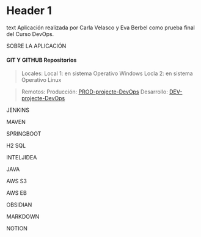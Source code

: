 
# Header 1
text
Aplicación realizada por Carla Velasco y Eva Berbel como prueba final del Curso DevOps.

SOBRE LA APLICACIÓN



#### GIT Y GITHUB Repositorios

>  Locales:
> 	Local 1: en sistema Operativo Windows
> 	Locla 2: en sistema Operativo Linux

> Remotos:
>		Producción: [PROD-projecte-DevOps](https://github.com/carla-velasco7e4/PROD-projecte-DevOps)
>		Desarrollo: [DEV-projecte-DevOps](https://github.com/Berbelev/DEV-projecte-DevOps)



	

JENKINS




MAVEN

SPRINGBOOT

H2 SQL

INTELJIDEA

JAVA

AWS S3

AWS EB

OBSIDIAN

MARKDOWN

NOTION